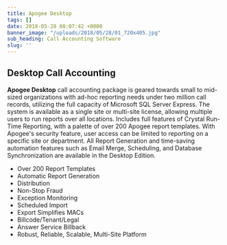```yaml
---
title: Apogee Desktop
tags: []
date: 2018-05-28 08:07:42 +0000
banner_image: "/uploads/2018/05/28/01_720x405.jpg"
sub_heading: Call Accounting Software
slug: ''
---
```

## Desktop Call Accounting

**Apogee Desktop** call accounting package is geared towards small to mid-sized organizations with ad-hoc reporting needs under two million call records, utilizing the full capacity of Microsoft SQL Server Express. The system is available as a single site or multi-site license, allowing multiple users to run reports over all locations. Includes full features of Crystal Run-Time Reporting, with a palette of over 200 Apogee report templates. With Apogee's security feature, user access can be limited to reporting on a specific site or department. All Report Generation and time-saving automation features such as Email Merge, Scheduling, and Database Synchronization are available in the Desktop Edition.

* Over 200 Report Templates
* Automatic Report Generation
* Distribution
* Non-Stop Fraud
* Exception Monitoring
* Scheduled Import
* Export Simplifies MACs
* Billcode/Tenant/Legal
* Answer Service Billback
* Robust, Reliable, Scalable, Multi-Site Platform